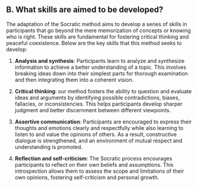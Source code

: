 ## B. What skills are aimed to be developed?

The adaptation of the Socratic method aims to develop a series of skills in participants that go beyond the mere memorization of concepts or knowing who is right. These skills are fundamental for fostering critical thinking and peaceful coexistence. Below are the key skills that this method seeks to develop:

1. **Analysis and synthesis**: Participants learn to analyze and synthesize information to achieve a better understanding of a topic. This involves breaking ideas down into their simplest parts for thorough examination and then integrating them into a coherent vision.

2. **Critical thinking**: our method fosters the ability to question and evaluate ideas and arguments by identifying possible contradictions, biases, fallacies, or inconsistencies. This helps participants develop sharper judgment and better discernment between different viewpoints.

3. **Assertive communication**: Participants are encouraged to express their thoughts and emotions clearly and respectfully while also learning to listen to and value the opinions of others. As a result, constructive dialogue is strengthened, and an environment of mutual respect and understanding is promoted.

4. **Reflection and self-criticism**: The Socratic process encourages participants to reflect on their own beliefs and assumptions. This introspection allows them to assess the scope and limitations of their own opinions, fostering self-criticism and personal growth.
